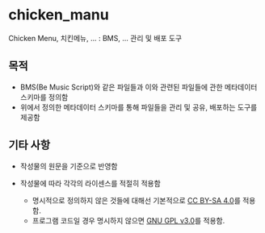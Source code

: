 # chicken_manu

Chicken Menu, 치킨메뉴, ... : BMS, ... 관리 및 배포 도구

## 목적

- BMS(Be Music Script)와 같은 파일들과 이와 관련된 파일들에 관한 메타데이터 스키마를 정의함
- 위에서 정의한 메타데이터 스키마를 통해 파일들을 관리 및 공유, 배포하는 도구를 제공함

## 기타 사항

- 작성물의 원문을 기준으로 반영함

- 작성물에 따라 각각의 라이센스를 적절히 적용함
  - 명시적으로 정의하지 않은 것들에 대해선 기본적으로 [CC BY-SA 4.0]를 적용함.
  - 프로그램 코드일 경우 명시하지 않으면 [GNU GPL v3.0]를 적용함.

[GNU GPL v3.0]: https://www.gnu.org/licenses/gpl-3.0.html
[CC BY-SA 4.0]: https://creativecommons.org/licenses/by-sa/4.0/
